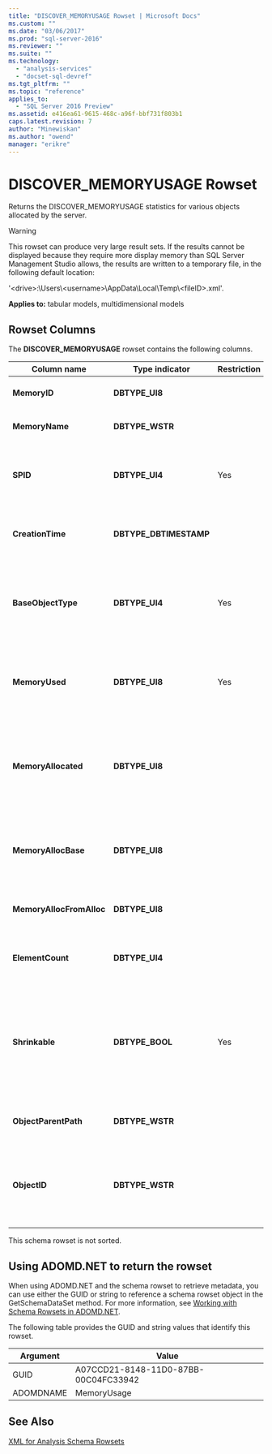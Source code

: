 ```yaml
---
title: "DISCOVER_MEMORYUSAGE Rowset | Microsoft Docs"
ms.custom: ""
ms.date: "03/06/2017"
ms.prod: "sql-server-2016"
ms.reviewer: ""
ms.suite: ""
ms.technology: 
  - "analysis-services"
  - "docset-sql-devref"
ms.tgt_pltfrm: ""
ms.topic: "reference"
applies_to: 
  - "SQL Server 2016 Preview"
ms.assetid: e416ea61-9615-468c-a96f-bbf731f803b1
caps.latest.revision: 7
author: "Minewiskan"
ms.author: "owend"
manager: "erikre"
---
```

# DISCOVER_MEMORYUSAGE Rowset
  Returns the DISCOVER_MEMORYUSAGE statistics for various objects allocated by the server.  
  
> [!WARNING]  
>  This rowset can produce very large result sets. If the results cannot be displayed because they require more display memory than SQL Server Management Studio allows, the results are written to a temporary file, in the following default location:  
>   
>  '\<drive>:\Users\\<username\>\AppData\Local\Temp\\<fileID\>.xml'.  
  
 **Applies to:** tabular models, multidimensional models  
  
## Rowset Columns  
 The **DISCOVER_MEMORYUSAGE** rowset contains the following columns.  
  
|Column name|Type indicator|Restriction|Description|  
|-----------------|--------------------|-----------------|-----------------|  
|**MemoryID**|**DBTYPE_UI8**||A number identifying the memory.|  
|**MemoryName**|**DBTYPE_WSTR**||The name of the object owning the memory.|  
|**SPID**|**DBTYPE_UI4**|Yes|The session that allocated the memory. Zero indicates memory not tied to a specific session.|  
|**CreationTime**|**DBTYPE_DBTIMESTAMP**||Either "the time the object was created" or "the time the memory was allocated."|  
|**BaseObjectType**|**DBTYPE_UI4**|Yes|This is a number describing the type of the object. Objects with the same BaseObjectType have the same type.|  
|**MemoryUsed**|**DBTYPE_UI8**|Yes|This is the current size of the object, which may be less than the memory allocated for use by the object.|  
|**MemoryAllocated**|**DBTYPE_UI8**||The amount of memory allocated for use by the object, which may be greater than the amount of memory actually used by the object.|  
|**MemoryAllocBase**|**DBTYPE_UI8**||The bytes initially allocated for the object itself (excluding additional allocations for object contents).|  
|**MemoryAllocFromAlloc**|**DBTYPE_UI8**||The memory allocated for the contents of this object.|  
|**ElementCount**|**DBTYPE_UI4**||For a container object, this is the number of objects contained by that object.|  
|**Shrinkable**|**DBTYPE_BOOL**|Yes|A Boolean that indicates if the memory is shrinkable (can be evicted due to memory pressure). If true, the memory is shrinkable; if false, the memory is not shrinkable.|  
|**ObjectParentPath**|**DBTYPE_WSTR**||A string identifying the full path of this object.|  
|**ObjectID**|**DBTYPE_WSTR**||A string identifying the object. The full path of this object is represented by the string: (ObjectParentPath + '.' + ObjectId).|  
  
 This schema rowset is not sorted.  
  
## Using ADOMD.NET to return the rowset  
 When using ADOMD.NET and the schema rowset to retrieve metadata, you can use either the GUID or string to reference a schema rowset object in the GetSchemaDataSet method. For more information, see [Working with Schema Rowsets in ADOMD.NET](../../../analysis-services/multidimensional-models-adomd-net-client/retrieving-metadata-working-with-schema-rowsets.md).  
  
 The following table provides the GUID and string values that identify this rowset.  
  
|Argument|Value|  
|--------------|-----------|  
|GUID|A07CCD21-8148-11D0-87BB-00C04FC33942|  
|ADOMDNAME|MemoryUsage|  
  
## See Also  
 [XML for Analysis Schema Rowsets](../../../analysis-services/schema-rowsets/xml/xml-for-analysis-schema-rowsets.md)  
  
  